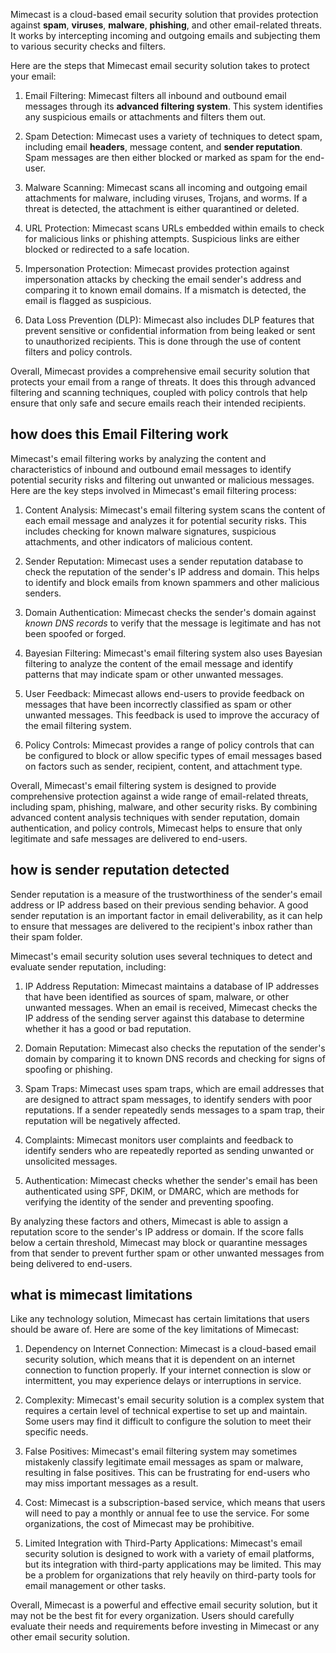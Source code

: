 Mimecast is a cloud-based email security solution that provides protection against **spam**, **viruses**, **malware**, **phishing**, and other email-related threats. It works by intercepting incoming and outgoing emails and subjecting them to various security checks and filters.

Here are the steps that Mimecast email security solution takes to protect your email:

1. Email Filtering: Mimecast filters all inbound and outbound email messages through its **advanced filtering system**. This system identifies any suspicious emails or attachments and filters them out.

2. Spam Detection: Mimecast uses a variety of techniques to detect spam, including email **headers**, message content, and **sender reputation**. Spam messages are then either blocked or marked as spam for the end-user.

3. Malware Scanning: Mimecast scans all incoming and outgoing email attachments for malware, including viruses, Trojans, and worms. If a threat is detected, the attachment is either quarantined or deleted.

4. URL Protection: Mimecast scans URLs embedded within emails to check for malicious links or phishing attempts. Suspicious links are either blocked or redirected to a safe location.

5. Impersonation Protection: Mimecast provides protection against impersonation attacks by checking the email sender's address and comparing it to known email domains. If a mismatch is detected, the email is flagged as suspicious.

6. Data Loss Prevention (DLP): Mimecast also includes DLP features that prevent sensitive or confidential information from being leaked or sent to unauthorized recipients. This is done through the use of content filters and policy controls.

Overall, Mimecast provides a comprehensive email security solution that protects your email from a range of threats. It does this through advanced filtering and scanning techniques, coupled with policy controls that help ensure that only safe and secure emails reach their intended recipients.

## how does this Email Filtering work
Mimecast's email filtering works by analyzing the content and characteristics of inbound and outbound email messages to identify potential security risks and filtering out unwanted or malicious messages. Here are the key steps involved in Mimecast's email filtering process:

1. Content Analysis: Mimecast's email filtering system scans the content of each email message and analyzes it for potential security risks. This includes checking for known malware signatures, suspicious attachments, and other indicators of malicious content.

2. Sender Reputation: Mimecast uses a sender reputation database to check the reputation of the sender's IP address and domain. This helps to identify and block emails from known spammers and other malicious senders.

3. Domain Authentication: Mimecast checks the sender's domain against _known DNS records_ to verify that the message is legitimate and has not been spoofed or forged.

4. Bayesian Filtering: Mimecast's email filtering system also uses Bayesian filtering to analyze the content of the email message and identify patterns that may indicate spam or other unwanted messages.

5. User Feedback: Mimecast allows end-users to provide feedback on messages that have been incorrectly classified as spam or other unwanted messages. This feedback is used to improve the accuracy of the email filtering system.

6. Policy Controls: Mimecast provides a range of policy controls that can be configured to block or allow specific types of email messages based on factors such as sender, recipient, content, and attachment type.

Overall, Mimecast's email filtering system is designed to provide comprehensive protection against a wide range of email-related threats, including spam, phishing, malware, and other security risks. By combining advanced content analysis techniques with sender reputation, domain authentication, and policy controls, Mimecast helps to ensure that only legitimate and safe messages are delivered to end-users.


## how is sender reputation detected
Sender reputation is a measure of the trustworthiness of the sender's email address or IP address based on their previous sending behavior. A good sender reputation is an important factor in email deliverability, as it can help to ensure that messages are delivered to the recipient's inbox rather than their spam folder.

Mimecast's email security solution uses several techniques to detect and evaluate sender reputation, including:

1. IP Address Reputation: Mimecast maintains a database of IP addresses that have been identified as sources of spam, malware, or other unwanted messages. When an email is received, Mimecast checks the IP address of the sending server against this database to determine whether it has a good or bad reputation.

2. Domain Reputation: Mimecast also checks the reputation of the sender's domain by comparing it to known DNS records and checking for signs of spoofing or phishing.

3. Spam Traps: Mimecast uses spam traps, which are email addresses that are designed to attract spam messages, to identify senders with poor reputations. If a sender repeatedly sends messages to a spam trap, their reputation will be negatively affected.

4. Complaints: Mimecast monitors user complaints and feedback to identify senders who are repeatedly reported as sending unwanted or unsolicited messages.

5. Authentication: Mimecast checks whether the sender's email has been authenticated using SPF, DKIM, or DMARC, which are methods for verifying the identity of the sender and preventing spoofing.

By analyzing these factors and others, Mimecast is able to assign a reputation score to the sender's IP address or domain. If the score falls below a certain threshold, Mimecast may block or quarantine messages from that sender to prevent further spam or other unwanted messages from being delivered to end-users.

## what is mimecast limitations
Like any technology solution, Mimecast has certain limitations that users should be aware of. Here are some of the key limitations of Mimecast:

1. Dependency on Internet Connection: Mimecast is a cloud-based email security solution, which means that it is dependent on an internet connection to function properly. If your internet connection is slow or intermittent, you may experience delays or interruptions in service.

2. Complexity: Mimecast's email security solution is a complex system that requires a certain level of technical expertise to set up and maintain. Some users may find it difficult to configure the solution to meet their specific needs.

3. False Positives: Mimecast's email filtering system may sometimes mistakenly classify legitimate email messages as spam or malware, resulting in false positives. This can be frustrating for end-users who may miss important messages as a result.

4. Cost: Mimecast is a subscription-based service, which means that users will need to pay a monthly or annual fee to use the service. For some organizations, the cost of Mimecast may be prohibitive.

5. Limited Integration with Third-Party Applications: Mimecast's email security solution is designed to work with a variety of email platforms, but its integration with third-party applications may be limited. This may be a problem for organizations that rely heavily on third-party tools for email management or other tasks.

Overall, Mimecast is a powerful and effective email security solution, but it may not be the best fit for every organization. Users should carefully evaluate their needs and requirements before investing in Mimecast or any other email security solution.


